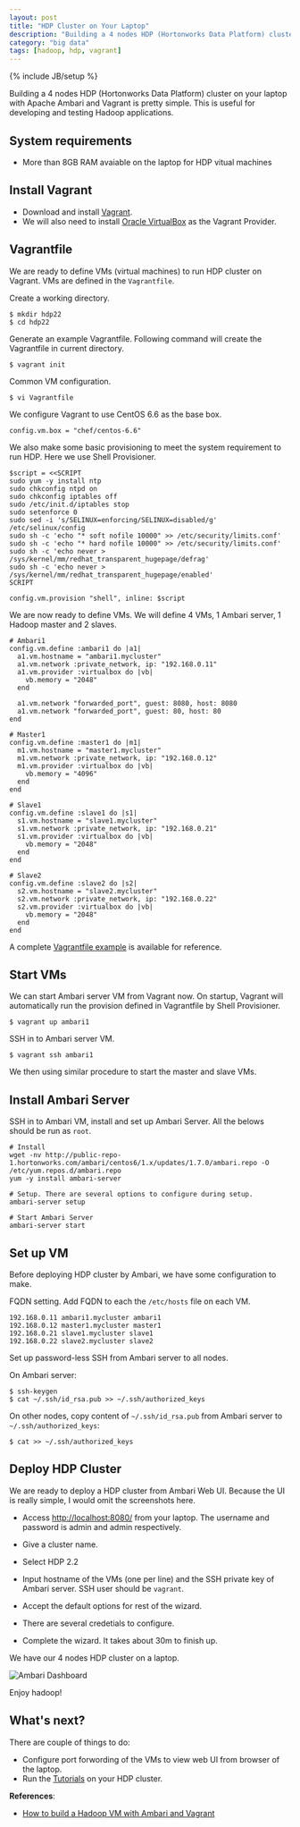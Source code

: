 ```yaml
---
layout: post
title: "HDP Cluster on Your Laptop"
description: "Building a 4 nodes HDP (Hortonworks Data Platform) cluster on your laptop with Apache Ambari and Vagrant is pretty simple."
category: "big data"
tags: [hadoop, hdp, vagrant]
---
```

{% include JB/setup %}

Building a 4 nodes HDP (Hortonworks Data Platform) cluster on your laptop with Apache Ambari and Vagrant is pretty simple. This is useful for developing and testing Hadoop applications.

## System requirements
- More than 8GB RAM avaiable on the laptop for HDP vitual machines

## Install Vagrant
- Download and install [Vagrant](https://www.vagrantup.com).
- We will also need to install [Oracle VirtualBox](https://www.virtualbox.org) as the Vagrant Provider.

## Vagrantfile
We are ready to define VMs (virtual machines) to run HDP cluster on Vagrant. VMs are defined in the `Vagrantfile`.

Create a working directory.

    $ mkdir hdp22
    $ cd hdp22

Generate an example Vagrantfile. Following command will create the Vagrantfile in current directory.

    $ vagrant init

Common VM configuration.

    $ vi Vagrantfile

We configure Vagrant to use CentOS 6.6 as the base box.

    config.vm.box = "chef/centos-6.6"

We also make some basic provisioning to meet the system requirement to run HDP. Here we use Shell Provisioner.

    $script = <<SCRIPT
    sudo yum -y install ntp
    sudo chkconfig ntpd on
    sudo chkconfig iptables off
    sudo /etc/init.d/iptables stop
    sudo setenforce 0
    sudo sed -i 's/SELINUX=enforcing/SELINUX=disabled/g' /etc/selinux/config
    sudo sh -c 'echo "* soft nofile 10000" >> /etc/security/limits.conf'
    sudo sh -c 'echo "* hard nofile 10000" >> /etc/security/limits.conf'
    sudo sh -c 'echo never > /sys/kernel/mm/redhat_transparent_hugepage/defrag'
    sudo sh -c 'echo never > /sys/kernel/mm/redhat_transparent_hugepage/enabled'
    SCRIPT

    config.vm.provision "shell", inline: $script

We are now ready to define VMs. We will define 4 VMs, 1 Ambari server, 1 Hadoop master and 2 slaves.

    # Ambari1
    config.vm.define :ambari1 do |a1|
      a1.vm.hostname = "ambari1.mycluster"
      a1.vm.network :private_network, ip: "192.168.0.11"
      a1.vm.provider :virtualbox do |vb|
        vb.memory = "2048"
      end

      a1.vm.network "forwarded_port", guest: 8080, host: 8080
      a1.vm.network "forwarded_port", guest: 80, host: 80
    end

    # Master1
    config.vm.define :master1 do |m1|
      m1.vm.hostname = "master1.mycluster"
      m1.vm.network :private_network, ip: "192.168.0.12"
      m1.vm.provider :virtualbox do |vb|
        vb.memory = "4096"
      end
    end

    # Slave1
    config.vm.define :slave1 do |s1|
      s1.vm.hostname = "slave1.mycluster"
      s1.vm.network :private_network, ip: "192.168.0.21"
      s1.vm.provider :virtualbox do |vb|
        vb.memory = "2048"
      end
    end

    # Slave2
    config.vm.define :slave2 do |s2|
      s2.vm.hostname = "slave2.mycluster"
      s2.vm.network :private_network, ip: "192.168.0.22"
      s2.vm.provider :virtualbox do |vb|
        vb.memory = "2048"
      end
    end

A complete [Vagrantfile example](https://gist.github.com/uprush/a34c0e45c735f7979bea) is available for reference.

## Start VMs

We can start Ambari server VM from Vagrant now. On startup, Vagrant will automatically run the provision defined in Vagrantfile by Shell Provisioner.

    $ vagrant up ambari1

SSH in to Ambari server VM.

    $ vagrant ssh ambari1

We then using similar procedure to start the master and slave VMs.

## Install Ambari Server

SSH in to Ambari VM, install and set up Ambari Server. All the belows should be run as `root`.

    # Install
    wget -nv http://public-repo-1.hortonworks.com/ambari/centos6/1.x/updates/1.7.0/ambari.repo -O /etc/yum.repos.d/ambari.repo
    yum -y install ambari-server

    # Setup. There are several options to configure during setup.
    ambari-server setup

    # Start Ambari Server
    ambari-server start

## Set up VM

Before deploying HDP cluster by Ambari, we have some configuration to make.

FQDN setting. Add FQDN to each the `/etc/hosts` file on each VM.

    192.168.0.11 ambari1.mycluster ambari1
    192.168.0.12 master1.mycluster master1
    192.168.0.21 slave1.mycluster slave1
    192.168.0.22 slave2.mycluster slave2

Set up password-less SSH from Ambari server to all nodes.

On Ambari server:

    $ ssh-keygen
    $ cat ~/.ssh/id_rsa.pub >> ~/.ssh/authorized_keys

On other nodes, copy content of `~/.ssh/id_rsa.pub` from Ambari server to `~/.ssh/authorized_keys`:

    $ cat >> ~/.ssh/authorized_keys


## Deploy HDP Cluster

We are ready to deploy a HDP cluster from Ambari Web UI. Because the UI is really simple, I would omit the screenshots here.

- Access [http://localhost:8080/](http://localhost:8080/) from your laptop. The username and password is admin and admin respectively.

- Give a cluster name.

- Select HDP 2.2

- Input hostname of the VMs (one per line) and the SSH private key of Ambari server. SSH user should be `vagrant`.

- Accept the default options for rest of the wizard.

- There are several credetials to configure.

- Complete the wizard. It takes about 30m to finish up.


We have our 4 nodes HDP cluster on a laptop.

![Ambari Dashboard](http://d2ovxh5wj5dcbc.cloudfront.net/images/ambari-dashboard-small.png)

Enjoy hadoop!

## What's next?
There are couple of things to do:

- Configure port forwording of the VMs to view web UI from browser of the laptop.
- Run the [Tutorials](http://hortonworks.com/tutorials/) on your HDP cluster.

**References**:

- [How to build a Hadoop VM with Ambari and Vagrant](http://hortonworks.com/blog/building-hadoop-vm-quickly-ambari-vagrant/)